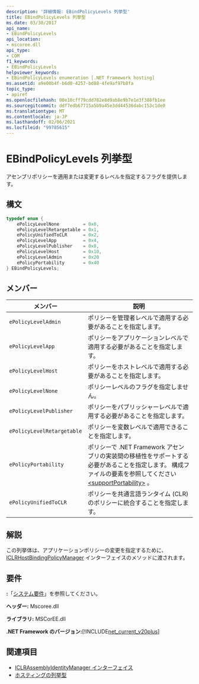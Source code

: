 ```yaml
---
description: '詳細情報: EBindPolicyLevels 列挙型'
title: EBindPolicyLevels 列挙型
ms.date: 03/30/2017
api_name:
- EBindPolicyLevels
api_location:
- mscoree.dll
api_type:
- COM
f1_keywords:
- EBindPolicyLevels
helpviewer_keywords:
- EBindPolicyLevels enumeration [.NET Framework hosting]
ms.assetid: a9e00b4f-b6d0-4257-bd88-4fe9af97b8fa
topic_type:
- apiref
ms.openlocfilehash: 00e10cff79cdd782e8d9ab8e9b7e1e3f388fb1ee
ms.sourcegitcommit: ddf7edb67715a5b9a45e3dd44536dabc153c1de0
ms.translationtype: MT
ms.contentlocale: ja-JP
ms.lasthandoff: 02/06/2021
ms.locfileid: "99785615"
---
```

# <a name="ebindpolicylevels-enumeration"></a>EBindPolicyLevels 列挙型

アセンブリポリシーを適用または変更するレベルを指定するフラグを提供します。  
  
## <a name="syntax"></a>構文  
  
```cpp  
typedef enum {  
    ePolicyLevelNone         = 0x0,  
    ePolicyLevelRetargetable = 0x1,  
    ePolicyUnifiedToCLR      = 0x2,  
    ePolicyLevelApp          = 0x4,  
    ePolicyLevelPublisher    = 0x8,  
    ePolicyLevelHost         = 0x10,  
    ePolicyLevelAdmin        = 0x20  
    ePolicyPortability       = 0x40  
} EBindPolicyLevels;  
```  
  
## <a name="members"></a>メンバー  
  
|メンバー|説明|  
|------------|-----------------|  
|`ePolicyLevelAdmin`|ポリシーを管理者レベルで適用する必要があることを指定します。|  
|`ePolicyLevelApp`|ポリシーをアプリケーションレベルで適用する必要があることを指定します。|  
|`ePolicyLevelHost`|ポリシーをホストレベルで適用する必要があることを指定します。|  
|`ePolicyLevelNone`|ポリシーレベルのフラグを指定しません。|  
|`ePolicyLevelPublisher`|ポリシーをパブリッシャーレベルで適用する必要があることを指定します。|  
|`ePolicyLevelRetargetable`|ポリシーを変数レベルで適用できることを指定します。|  
|`ePolicyPortability`|ポリシーで .NET Framework アセンブリの実装間の移植性をサポートする必要があることを指定します。 構成ファイルの要素を参照してください [\<supportPortability>](../../configure-apps/file-schema/runtime/supportportability-element.md) 。|  
|`ePolicyUnifiedToCLR`|ポリシーを共通言語ランタイム (CLR) のポリシーに統合することを指定します。|  
  
## <a name="remarks"></a>解説  

 この列挙体は、アプリケーションポリシーの変更を指定するために、 [ICLRHostBindingPolicyManager](iclrhostbindingpolicymanager-interface.md) インターフェイスのメソッドに渡されます。  
  
## <a name="requirements"></a>要件  

 **:**「[システム要件](../../get-started/system-requirements.md)」を参照してください。  
  
 **ヘッダー:** Mscoree.dll  
  
 **ライブラリ:** MSCorEE.dll  
  
 **.NET Framework のバージョン:**[!INCLUDE[net_current_v20plus](../../../../includes/net-current-v20plus-md.md)]  
  
## <a name="see-also"></a>関連項目

- [ICLRAssemblyIdentityManager インターフェイス](iclrassemblyidentitymanager-interface.md)
- [ホスティングの列挙型](hosting-enumerations.md)
